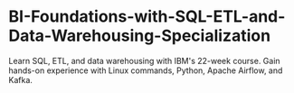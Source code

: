 # BI-Foundations-with-SQL-ETL-and-Data-Warehousing-Specialization
Learn SQL, ETL, and data warehousing with IBM's 22-week course. Gain hands-on experience with Linux commands, Python, Apache Airflow, and Kafka.
